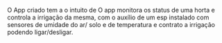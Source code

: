 O App criado tem a o intuito de O app monitora os status de uma horta e controla a irrigação da mesma,
com o auxílio de um esp instalado com sensores de umidade do ar/ solo e  de temperatura e contrato a 
irrigação podendo ligar/desligar. 
